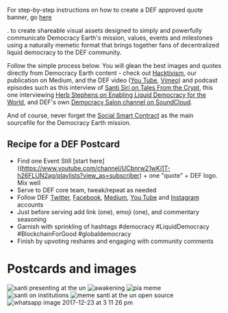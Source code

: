 For step-by-step instructions on how to create a DEF approved quote banner, go [here](https://github.com/DemocracyEarth/community/blob/master/README.md) 


. to create shareable visual assets designed to simply and powerfully communicate Democracy Earth's mission, values, events and milestones using a naturally memetic format that brings together fans of decentralized liquid democracy to the DEF community.  

Follow the simple process below. You will glean the best images and quotes directly from Democracy Earth content - check out [Hacktivism](https://words.democracy.earth/@DemocracyEarth), our publication on Medium, and the DEF video ([You Tube](https://www.youtube.com/channel/UCbnrw21wKi1T-h26FLUN2ag/featured?view_as=subscriber), [Vimeo](https://vimeo.com/democracyearth)) and podcast episodes such as this interview of [Santi Siri on Tales From the Crypt](https://player.fm/series/tales-from-the-crypt/tales-from-the-crypt-3-a-conversation-with-santiago-siri), this one interviewing [Herb Stephens on Enabling Liquid Democracy for the World](https://www.futuretechpodcast.com/podcasts/herb-stephens-president-of-democracy-earth-enabling-liquid-democracy-for-the-world/), and DEF's own [Democracy Salon channel on SoundCloud](https://soundcloud.com/user-561734241).  

And of course, never forget the [Social Smart Contract](https://github.com/DemocracyEarth/paper/blob/master/README.mediawiki#The_Social_Smart_Contract) as the main sourcefile for the Democracy Earth mission.

## Recipe for a DEF Postcard
- Find one Event Still [start here]((https://www.youtube.com/channel/UCbnrw21wKi1T-h26FLUN2ag/playlists?view_as=subscriber) + one "quote" + DEF logo.  Mix well
- Serve to DEF core team, tweak/repeat as needed
- Follow DEF [Twitter](https://twitter.com/DemocracyEarth), [Facebook](https://www.facebook.com/DemocracyEarth/), [Medium](https://words.democracy.earth/@democracyearth), [You Tube](https://www.youtube.com/channel/UCbnrw21wKi1T-h26FLUN2ag) and [Instagram](https://www.in...ocracy.earth/) accounts
- Just before serving add link (one), emoji (one), and commentary seasoning
- Garnish with sprinkling of hashtags #democracy #LiquidDemocracy #BlockchainForGood #globaldemocracy
- Finish by upvoting reshares and engaging with community comments


# Postcards and images

![santi presenting at the un](https://user-images.githubusercontent.com/24529258/34132323-2cfd6990-e404-11e7-8d4e-c8b4848eb641.png)
![awakening](https://user-images.githubusercontent.com/24529258/34322935-e14c5f26-e7e9-11e7-8015-fef38395478d.png)
![pia meme](https://user-images.githubusercontent.com/24529258/34322936-e163a280-e7e9-11e7-8e62-9a14fe793cac.png)
![santi on institutions](https://user-images.githubusercontent.com/24529258/34322968-98c8e908-e7ea-11e7-91e0-7b78724a4084.png)
![meme santi at the un open source](https://user-images.githubusercontent.com/24529258/34322972-a5d4978c-e7ea-11e7-92ea-d2b43b350b54.png)
![whatsapp image 2017-12-23 at 3 11 26 pm](https://user-images.githubusercontent.com/24529258/34323262-cbb8e70e-e7f5-11e7-8273-c66ffede5158.jpeg)


